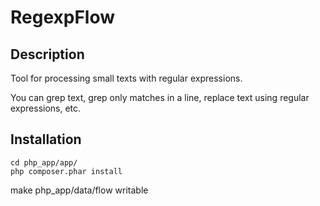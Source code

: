 # RegexpFlow

## Description

Tool for processing small texts with regular expressions.

You can grep text, grep only matches in a line, replace text using regular expressions, etc.


## Installation

	cd php_app/app/
	php composer.phar install

make php_app/data/flow writable

